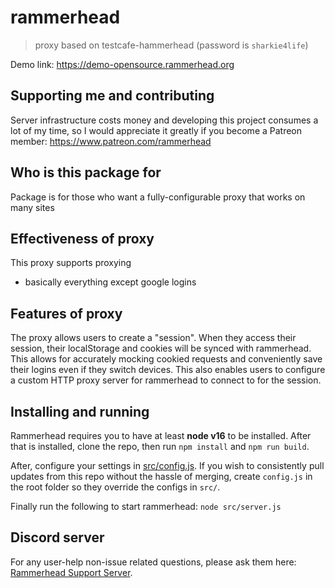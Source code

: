 # rammerhead

> proxy based on testcafe-hammerhead (password is `sharkie4life`)

Demo link: https://demo-opensource.rammerhead.org


## Supporting me and contributing

Server infrastructure costs money and developing this project consumes a lot of my time, so I would appreciate it greatly if you become a Patreon member: https://www.patreon.com/rammerhead


## Who is this package for

Package is for those who want a fully-configurable proxy that works on many sites

## Effectiveness of proxy

This proxy supports proxying
- basically everything except google logins

## Features of proxy

The proxy allows users to create a "session". When they access their session, their localStorage and cookies will be synced with rammerhead. This allows for accurately mocking cookied requests and conveniently save their logins even if they switch devices. This also enables users to configure a custom HTTP proxy server for rammerhead to connect to for the session.

## Installing and running

Rammerhead requires you to have at least **node v16** to be installed. After that is installed, clone the repo, then run `npm install` and `npm run build`.

After, configure your settings in [src/config.js](src/config.js). If you wish to consistently pull updates from this repo without the hassle of merging, create `config.js` in the root folder so they override the configs in `src/`.

Finally run the following to start rammerhead: `node src/server.js`

## Discord server

For any user-help non-issue related questions, please ask them here: [Rammerhead Support Server](https://discord.gg/VNT4E7gN5Y).
